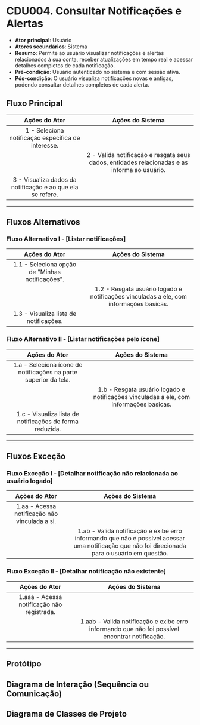 # CDU004. Consultar Notificações e Alertas

- **Ator principal**: Usuário
- **Atores secundários**: Sistema
- **Resumo**: Permite ao usuário visualizar notificações e alertas relacionados à sua conta, receber atualizações em tempo real e acessar detalhes completos de cada notificação.
- **Pré-condição**: Usuário autenticado no sistema e com sessão ativa.
- **Pós-condição**: O usuário visualiza notificações novas e antigas, podendo consultar detalhes completos de cada alerta.

## Fluxo Principal

| Ações do Ator                                              | Ações do Sistema                                                                             |
| :--------------------------------------------------------: | :------------------------------------------------------------------------------------------: |
| 1 - Seleciona notificação específica de interesse.         |                                                                                              |
|                                                            | 2 - Valida notificação e resgata seus dados, entidades relacionadas e as informa ao usuário. |
| 3 - Visualiza dados da notificação e ao que ela se refere. |                                                                                              |

---

## Fluxos Alternativos

### Fluxo Alternativo I - [Listar notificações]

| Ações do Ator                                   | Ações do Sistema                                                                       |
| :---------------------------------------------: | :------------------------------------------------------------------------------------: |
| 1.1 - Seleciona opção de "Minhas notificações". |                                                                                        |
|                                                 | 1.2 - Resgata usuário logado e notificações vinculadas a ele, com informações basicas. |
| 1.3 - Visualiza lista de notificações.          |                                                                                        |

### Fluxo Alternativo II - [Listar notificações pelo ícone]

| Ações do Ator                                                    | Ações do Sistema                                                                       |
| :--------------------------------------------------------------: | :------------------------------------------------------------------------------------: |
| 1.a - Seleciona ícone de notificações na parte superior da tela. |                                                                                        |
|                                                                  | 1.b - Resgata usuário logado e notificações vinculadas a ele, com informações basicas. |
| 1.c - Visualiza lista de notificações de forma reduzida.         |                                                                                        |

---

## Fluxos Exceção

### Fluxo Exceção I - [Detalhar notificação não relacionada ao usuário logado]

|                        Ações do Ator          |                               Ações do Sistema                                                                                                  |
| :-------------------------------------------: | :---------------------------------------------------------------------------------------------------------------------------------------------: |
| 1.aa - Acessa notificação não vinculada a si. |                                                                                                                                                 |
|                                               | 1.ab - Valida notificação e exibe erro informando que não é possível acessar uma notificação que não foi direcionada para o usuário em questão. |

### Fluxo Exceção II - [Detalhar notificação não existente]

|                        Ações do Ator          |                               Ações do Sistema                                                 |
| :-------------------------------------------: | :--------------------------------------------------------------------------------------------: |
| 1.aaa - Acessa notificação não registrada.     |                                                                                               |
|                                               | 1.aab - Valida notificação e exibe erro informando que não foi possível encontrar notificação. |

---

## Protótipo

## Diagrama de Interação (Sequência ou Comunicação)

## Diagrama de Classes de Projeto